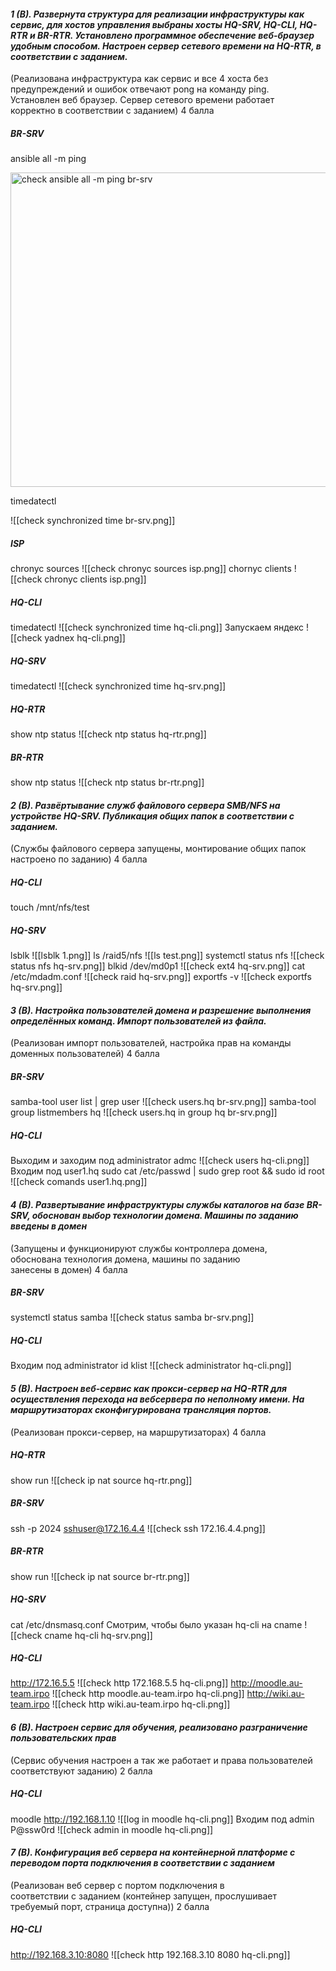 #### ***1 (B). Развернута структура для реализации инфраструктуры как сервис, для хостов управления выбраны хосты HQ-SRV, HQ-CLI, HQ-RTR и BR-RTR. Установлено программное обеспечение веб-браузер удобным способом. Настроен сервер сетевого времени на HQ-RTR, в соответствии с заданием.***
(Реализована инфраструктура как сервис и все 4 хоста без  
предупреждений и ошибок отвечают pong на команду ping.  
Установлен веб браузер. Сервер сетевого времени работает  
корректно в соответствии с заданием) 4 балла
##### **BR-SRV**
ansible all -m ping

<img width="556" height="503" alt="check ansible all -m ping br-srv" src="https://github.com/user-attachments/assets/c39b9b3d-b9c9-4233-8c0c-3246803a45ad" />

timedatectl

![[check synchronized time br-srv.png]]

##### **ISP**
chronyc sources
![[check chronyc sources isp.png]]
chornyc clients
![[check chronyc clients isp.png]]
##### **HQ-CLI**
timedatectl
![[check synchronized time hq-cli.png]]
Запускаем яндекс
![[check yadnex hq-cli.png]]
##### **HQ-SRV**
timedatectl
![[check synchronized time hq-srv.png]]
##### **HQ-RTR**
show ntp status
![[check ntp status hq-rtr.png]]
##### **BR-RTR**
show ntp status
![[check ntp status br-rtr.png]]

#### ***2 (B). Развёртывание служб файлового сервера SMB/NFS на устройстве HQ-SRV. Публикация общих папок в соответствии с заданием.***
(Службы файлового сервера запущены, монтирование общих папок настроено по заданию) 4 балла
##### **HQ-CLI**
touch /mnt/nfs/test 
##### **HQ-SRV**
lsblk
![[lsblk 1.png]]
ls /raid5/nfs 
![[ls test.png]]
systemctl status nfs
![[check status nfs hq-srv.png]]
blkid /dev/md0p1
![[check ext4 hq-srv.png]]
cat /etc/mdadm.conf
![[check raid hq-srv.png]]
exportfs -v
![[check exportfs hq-srv.png]]
#### ***3 (B). Настройка пользователей домена и разрешение выполнения определённых команд. Импорт пользователей из файла.***
(Реализован импорт пользователей, настройка прав на команды доменных пользователей) 4 балла
##### **BR-SRV**
samba-tool user list | grep user
![[check users.hq br-srv.png]]
samba-tool group listmembers hq
![[check users.hq in group hq br-srv.png]]
##### **HQ-CLI**
Выходим и заходим под administrator
admc
![[check users hq-cli.png]]
Входим под user1.hq
sudo cat /etc/passwd | sudo grep root && sudo id root
![[check comands user1.hq.png]]

#### ***4 (B). Развертывание инфраструктуры службы каталогов на базе BR-SRV, обоснован выбор технологии домена. Машины по заданию введены в домен***
(Запущены и функционируют службы контроллера домена,  
обоснована технология домена, машины по заданию  
занесены в домен) 4 балла
##### **BR-SRV**
systemctl status samba
![[check  status samba br-srv.png]]
##### **HQ-CLI**
Входим под administrator
id
klist
![[check administrator hq-cli.png]]

#### ***5 (B). Настроен веб-сервис как прокси-сервер на HQ-RTR для осуществления перехода на вебсервера по неполному имени. На маршрутизаторах сконфигурирована трансляция портов.***
(Реализован прокси-сервер, на маршрутизаторах) 4 балла
##### **HQ-RTR**
show run
![[check ip nat source hq-rtr.png]]
##### **BR-SRV**
ssh -p 2024 sshuser@172.16.4.4
![[check ssh 172.16.4.4.png]]
##### **BR-RTR**
show run
![[check ip nat source br-rtr.png]]
##### **HQ-SRV**
cat /etc/dnsmasq.conf
Смотрим, чтобы было указан hq-cli на cname
![[check cname hq-cli hq-srv.png]]
##### **HQ-CLI**
http://172.16.5.5
![[check http 172.168.5.5 hq-cli.png]]
http://moodle.au-team.irpo
![[check http moodle.au-team.irpo hq-cli.png]]
http://wiki.au-team.irpo
![[check http wiki.au-team.irpo hq-cli.png]]
#### ***6 (B). Настроен сервис для обучения, реализовано разграничение пользовательских прав***
(Сервис обучения настроен а так же работает и права пользователей соответствуют заданию) 2 балла
##### **HQ-CLI**
moodle
http://192.168.1.10
![[log in moodle hq-cli.png]]
Входим под admin
P@ssw0rd
![[check admin in moodle hq-cli.png]]
#### ***7 (B). Конфигурация веб сервера на контейнерной платформе с переводом порта подключения в соответствии с заданием***
(Реализован веб сервер с портом подключения в  
соответствии с заданием (контейнер запущен, прослушивает  
требуемый порт, страница доступна)) 2 балла
##### **HQ-CLI**
http://192.168.3.10:8080
![[check http 192.168.3.10 8080 hq-cli.png]]
